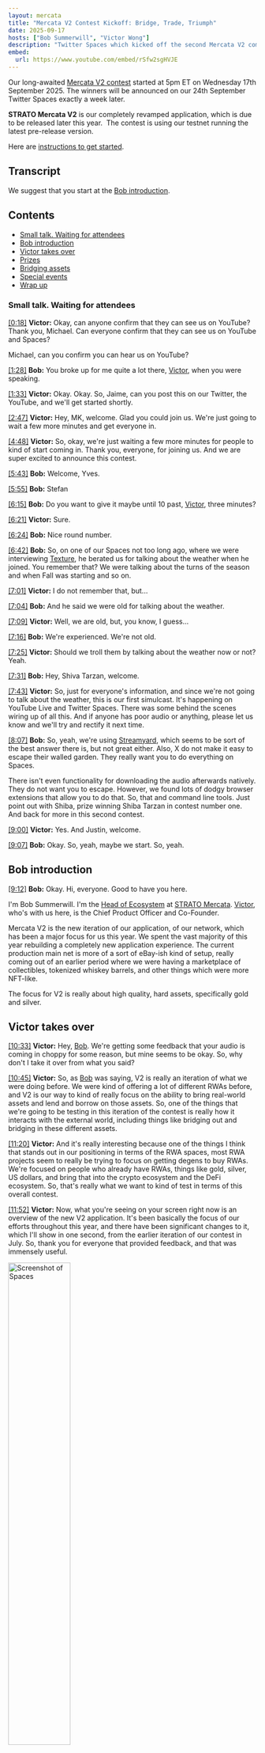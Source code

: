 ```yaml
---
layout: mercata
title: "Mercata V2 Contest Kickoff: Bridge, Trade, Triumph"
date: 2025-09-17
hosts: ["Bob Summerwill", "Victor Wong"]
description: "Twitter Spaces which kicked off the second Mercata V2 competition"
embed:
  url: https://www.youtube.com/embed/rSfw2sgHVJE
---
```


Our long-awaited [Mercata V2 contest]("https://www.stratomercata.com/blog/announcing-the-mercata-v2-trading-and-testing-challenge") started at 5pm ET on Wednesday 17th September 2025.  The winners will be announced on our 24th September Twitter Spaces exactly a week later.

**STRATO Mercata V2** is our completely revamped application, which is due to be released later this year.  The contest is using our testnet running the latest pre-release version.

Here are [instructions to get started](https://www.stratomercata.com/blog/announcing-the-mercata-v2-trading-and-testing-challenge).


## Transcript

We suggest that you start at the [Bob introduction](#bob-introduction).

<div class="table-of-contents">
    <h2>Contents</h2>
    <ul>
        <li><a href="#small-talk-waiting-for-attendees">Small talk. Waiting for attendees</a></li>
        <li><a href="#bob-introduction">Bob introduction</a></li>
        <li><a href="#victor-takeover">Victor takes over</a></li>
        <li><a href="#prizes">Prizes</a></li>
        <li><a href="#bridging-assets">Bridging assets</a></li>
        <li><a href="#special-events">Special events</a></li>
        <li><a href="#wrap-up">Wrap up</a></li>
    </ul>
</div>

<a id="small-talk-waiting-for-attendees"></a>

### Small talk. Waiting for attendees

[[0:18]](https://www.youtube.com/watch?v=rSfw2sgHVJE&t=18s) **Victor:**
Okay, can anyone confirm that they can see us on YouTube? Thank you, Michael. Can everyone confirm that they can see us on YouTube and Spaces?

Michael, can you confirm you can hear us on YouTube?

[[1:28]](https://www.youtube.com/watch?v=rSfw2sgHVJE&t=88s) **Bob:**
You broke up for me quite a lot there, [Victor](/people/victor-wong/), when you were speaking.

[[1:33]](https://www.youtube.com/watch?v=rSfw2sgHVJE&t=93s) **Victor:**
Okay. Okay. So, Jaime, can you post this on our Twitter, the YouTube, and we'll get started shortly.

[[2:47]](https://www.youtube.com/watch?v=rSfw2sgHVJE&t=167s) **Victor:**
Hey, MK, welcome. Glad you could join us. We're just going to wait a few more minutes and get everyone in.

[[4:48]](https://www.youtube.com/watch?v=rSfw2sgHVJE&t=288s) **Victor:**
So, okay, we're just waiting a few more minutes for people to kind of start coming in. Thank you, everyone, for joining us. And we are super excited to announce this contest.

[[5:43]](https://www.youtube.com/watch?v=rSfw2sgHVJE&t=343s) **Bob:**
Welcome, Yves.

[[5:55]](https://www.youtube.com/watch?v=rSfw2sgHVJE&t=355s) **Bob:**
Stefan

[[6:15]](https://www.youtube.com/watch?v=rSfw2sgHVJE&t=375s) **Bob:**
Do you want to give it maybe until 10 past, [Victor](/people/victor-wong/), three minutes?

[[6:21]](https://www.youtube.com/watch?v=rSfw2sgHVJE&t=381s) **Victor:**
Sure.

[[6:24]](https://www.youtube.com/watch?v=rSfw2sgHVJE&t=384s) **Bob:**
Nice round number.

[[6:42]](https://www.youtube.com/watch?v=rSfw2sgHVJE&t=402s) **Bob:**
So, on one of our Spaces not too long ago, where we were interviewing [Texture](/people/anthony-d-onofrio/), he berated us for talking about the weather when he joined. You remember that?  We were talking about the turns of the season and when Fall was starting and so on.

[[7:01]](https://www.youtube.com/watch?v=rSfw2sgHVJE&t=421s) **Victor:**
I do not remember that, but...

[[7:04]](https://www.youtube.com/watch?v=rSfw2sgHVJE&t=424s) **Bob:**
And he said we were old for talking about the weather.

[[7:09]](https://www.youtube.com/watch?v=rSfw2sgHVJE&t=429s) **Victor:**
Well, we are old, but, you know, I guess...

[[7:16]](https://www.youtube.com/watch?v=rSfw2sgHVJE&t=436s) **Bob:**
We're experienced.  We're not old.

[[7:25]](https://www.youtube.com/watch?v=rSfw2sgHVJE&t=445s) **Victor:**
Should we troll them by talking about the weather now or not? Yeah.

[[7:31]](https://www.youtube.com/watch?v=rSfw2sgHVJE&t=451s) **Bob:**
Hey, Shiva Tarzan, welcome.

[[7:43]](https://www.youtube.com/watch?v=rSfw2sgHVJE&t=463s) **Victor:**
So, just for everyone's information, and since we're not going to talk about the weather, this is our first simulcast. It's happening on YouTube Live and Twitter Spaces. There was some behind the scenes wiring up of all this.  And if anyone has poor audio or anything, please let us know and we'll try and rectify it next time.

[[8:07]](https://www.youtube.com/watch?v=rSfw2sgHVJE&t=487s) **Bob:**
So, yeah, we're using [Streamyard](https://en.wikipedia.org/wiki/StreamYard), which seems to be sort of the best answer there is, but not great either. Also, X do not make it easy to escape their walled garden. They really want you to do everything on Spaces.

There isn't even functionality for downloading the audio afterwards natively. They do not want you to escape. However, we found lots of dodgy browser extensions that allow you to do that.  So, that and command line tools. Just point out with Shiba, prize winning Shiba Tarzan in contest number one. And back for more in this second contest.

[[9:00]](https://www.youtube.com/watch?v=rSfw2sgHVJE&t=540s) **Victor:**
Yes. And Justin, welcome.

[[9:07]](https://www.youtube.com/watch?v=rSfw2sgHVJE&t=547s) **Bob:**
Okay. So, yeah, maybe we start. So, yeah.

<a id="bob-introduction"></a>

## Bob introduction

[[9:12]](https://www.youtube.com/watch?v=rSfw2sgHVJE&t=552s) **Bob:**
Okay. Hi, everyone. Good to have you here.

I'm Bob Summerwill. I'm the [Head of Ecosystem](https://blockapps.net/blog/bob-summerwill-joins-blockapps-as-key-industry-leader/) at [STRATO Mercata](https://stratomercata.com). [Victor](/people/victor-wong/), who's with us here, is the Chief Product Officer and Co-Founder.

Mercata V2 is the new iteration of our application, of our network, which has been a major focus for us this year. We spent the vast majority of this year rebuilding a completely new application experience. The current production main net is more of a sort of eBay-ish kind of setup, really coming out of an earlier period where we were having a marketplace of collectibles, tokenized whiskey barrels, and other things which were more NFT-like.

The focus for V2 is really about high quality, hard assets, specifically gold and silver.

<a id="victor-takeover"></a>

## Victor takes over

[[10:33]](https://www.youtube.com/watch?v=rSfw2sgHVJE&t=633s) **Victor:**
Hey, [Bob](/people/bob-summerwill/). We're getting some feedback that your audio is coming in choppy for some reason, but mine seems to be okay. So, why don't I take it over from what you said?

[[10:45]](https://www.youtube.com/watch?v=rSfw2sgHVJE&t=645s) **Victor:**
So, as [Bob](/people/bob-summerwill/) was saying, V2 is really an iteration of what we were doing before. We were kind of offering a lot of different RWAs before, and V2 is our way to kind of really focus on the ability to bring real-world assets and lend and borrow on those assets. So, one of the things that we're going to be testing in this iteration of the contest is really how it interacts with the external world, including things like bridging out and bridging in these different assets.

[[11:20]](https://www.youtube.com/watch?v=rSfw2sgHVJE&t=680s) **Victor:**
And it's really interesting because one of the things I think that stands out in our positioning in terms of the RWA spaces, most RWA projects seem to really be trying to focus on getting degens to buy RWAs. We're focused on people who already have RWAs, things like gold, silver, US dollars, and bring that into the crypto ecosystem and the DeFi ecosystem. So, that's really what we want to kind of test in terms of this overall contest.

[[11:52]](https://www.youtube.com/watch?v=rSfw2sgHVJE&t=712s) **Victor:**
Now, what you're seeing on your screen right now is an overview of the new V2 application. It's been basically the focus of our efforts throughout this year, and there have been significant changes to it, which I'll show in one second, from the earlier iteration of our contest in July. So, thank you for everyone that provided feedback, and that was immensely useful.

<img src="/images/personal/bob-summerwill/streamyard.ai/2025.09.17/screenshot-of-spaces.png" alt="Screenshot of Spaces" style="width: 50%;" />

<a id="prizes"></a>

## Prizes

[[12:23]](https://www.youtube.com/watch?v=rSfw2sgHVJE&t=743s) **Victor:**
We took as much of that feedback as we could to bring you this new version of the contest. Now, in this version of the contest, there are still going to be three prizes as there were before, but they're for slightly different things.

[[12:38]](https://www.youtube.com/watch?v=rSfw2sgHVJE&t=758s) **Victor:**
So we will have a prize for the best trading award.  So whoever has the total net balance of total number of assets and based on all of their activities. So, that will be a prize, and we've doubled the prizes. So, that would be $500 USDC plus CATA points.

[[13:01]](https://www.youtube.com/watch?v=rSfw2sgHVJE&t=781s) **Victor:**
And then we will have, instead of just offering the bug prizes, we have a recommended improvement prize. So, for technical people who are not that into trading, please provide us your recommendations on improvements. That prize is also $500 USDC plus CATA points.

[[13:20]](https://www.youtube.com/watch?v=rSfw2sgHVJE&t=800s) **Victor:**
And then we have an exploit prize. So, if anyone finds an exploit that could possibly steal funds from the system, we are offering $1500 for that prize and CATA points as well. So, that's what we're offering for this one.

<a id="bridging-assets"></a>

## Bridging assets

[[13:38]](https://www.youtube.com/watch?v=rSfw2sgHVJE&t=818s) **Victor:**
The way the process works is slightly different. So, I just want to kind of walk everyone through that a little bit. So, for the trading prize, what we are doing is we are first providing you assets that will be on [Sepolia](https://ethereum.org/developers/docs/networks/#sepolia) and you'll have to bridge those assets in.

[[13:56]](https://www.youtube.com/watch?v=rSfw2sgHVJE&t=836s) **Victor:**
So, if you look here, I'm going to show you how you do that. You go to the deposits page and we're providing two contest specific assets. One we call mETH for Mercata ETH and you bring that in by bridging.

<img src="/images/personal/bob-summerwill/streamyard.ai/2025.09.17/screenshot-of-spaces2.png" alt="Screenshot of Spaces" style="width: 50%;" />

[[14:12]](https://www.youtube.com/watch?v=rSfw2sgHVJE&t=852s) **Victor:**
So, you use the [Sepolia](https://ethereum.org/developers/docs/networks/#sepolia) and you can bridge it in on the Mercata network. Now, when you see this and when you bridge it and connect it to your wallet, you'll see two confirmations.

[[14:26]](https://www.youtube.com/watch?v=rSfw2sgHVJE&t=866s) **Victor:**
And from, you know, say your external wallet, I personally use [MetaMask](https://en.wikipedia.org/wiki/MetaMask).  So, if it's on your [MetaMask](https://en.wikipedia.org/wiki/MetaMask) wallet, you'll see two confirmations. One to verify that the funds are available to send and then the second to actually bridge in the transaction.

[[14:40]](https://www.youtube.com/watch?v=rSfw2sgHVJE&t=880s) **Victor:**
And then after that, it will be converted into ETHST. So, it will be bridged, wrapped on the system and then be converted into ETHST where you can start to trade with it.

[[14:52]](https://www.youtube.com/watch?v=rSfw2sgHVJE&t=878s) **Victor:**
The second way to bring in is the convert tab. So, what the convert tab is, it brings in stable coins like ultimately our version of a stable coin for the contest is called mUSDC that we will provide to every contest participant. And when you bring it in, it automatically converts into USDST.

[[15:18]](https://www.youtube.com/watch?v=rSfw2sgHVJE&t=904s) **Victor:**
So, those are how you kind of start bringing assets into your account. And then from there, you can start trading. So, you can borrow against those assets by offering them as collateral. And once you, you can see here that I can supply collateral with my ETHST and then I can borrow against it.

[[15:40]](https://www.youtube.com/watch?v=rSfw2sgHVJE&t=926s) **Victor:**
I can swap those out for other assets. And one thing that's really important is that everyone for the contest will have to own at least one of the major assets. So, you will have to have USDST, WBTCST, ETHST, GOLDST and SILVST. You will have to have one of each of those assets to be eligible for the trading prize. 

*(Bob: To be clear, you need any non-zero amount of each to qualify, not 1+ units of each)*

[[16:08]](https://www.youtube.com/watch?v=rSfw2sgHVJE&t=954s) **Victor:**
And then you can also participate in the pools as well. So, you can either provide liquidity to the pools or, and also liquidate people whose positions that are coming under risk. So, that's how this contest will work.

<a id="special-events"></a>

## Special events

[[16:24]](https://www.youtube.com/watch?v=rSfw2sgHVJE&t=970s) **Victor:**
And one other thing we want to mention is that to kind of give a good simulation of real life, throughout the contest on the [Telegram channel](https://t.me/stratomercata), we will announce special events that will happen that will impact various things on the contest and the prices of assets on the contest. So, we will announce sort of sudden airdrops where the first couple of people that respond will get additional tokens. We will announce sudden price shifts and we will announce also, you know, other things that, you know, some positions might be liquidatable on the contest.

[[17:08]](https://www.youtube.com/watch?v=rSfw2sgHVJE&t=1028s) **Victor:**
So, basically, all of those things are going to come at random times throughout the day. So, stay on your toes. Make sure you sign up to the channel, contest channel on [Telegram channel](https://t.me/stratomercata), which is called **Mercata V2 Contest 9/17 to 9/23**.

[[17:27]](https://www.youtube.com/watch?v=rSfw2sgHVJE&t=1037s) **Victor:**
And then watch out for those because they could come at any time. So, with that, I think that's a, you know, high level overview of the contest. [Bob](/people/bob-summerwill/), not sure if your audio is working better, but maybe you can chip in here and just test it out.

[[17:45]](https://www.youtube.com/watch?v=rSfw2sgHVJE&t=1065s) **Bob:**
Yeah, I'll try. Just let me say a little bit and maybe somebody can confirm if that audio is choppy or not still. Yeah, have a look maybe, Jamie or Michael.

[[18:01]](https://www.youtube.com/watch?v=rSfw2sgHVJE&t=1081s) **Victor:**
Okay. Unfortunately, it sounds like your audio is still a little bit choppy today. We will work out the audio issues for later.

But, yes, we'll get you some wired headphones, [Bob](/people/bob-summerwill/). I think, you know, I think it is a technology problem right now.

<a id="wrap-up"></a>

## Wrap up

So, we look forward, the contest will run until the following Tuesday at 5pm.  So, everyone, we look forward to seeing you participate in the contest. We look forward to seeing any of your comments. And please provide whatever feedback that you have on the [Telegram feed](https://t.me/stratomercata).

Your feedback so far has been immensely helpful. And I think this is going to really make [STRATO Mercata](https://stratomercata.com) into an amazing product. So, thank you very much.

And with that, happy hunting, everyone. Take care.

[[19:16]](https://www.youtube.com/watch?v=rSfw2sgHVJE&t=1156s) **Bob:**
Has the stream stopped?
